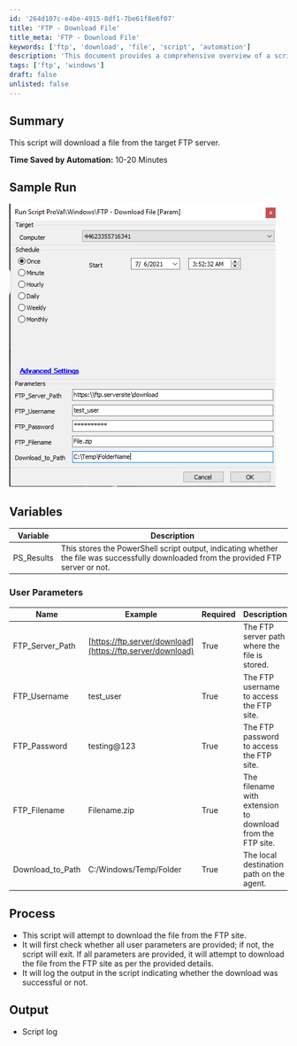 ```yaml
---
id: '264d107c-e4be-4915-8df1-7be61f8e6f07'
title: 'FTP - Download File'
title_meta: 'FTP - Download File'
keywords: ['ftp', 'download', 'file', 'script', 'automation']
description: 'This document provides a comprehensive overview of a script designed to download files from a specified FTP server. It includes details on user parameters, process flow, and output logging to ensure successful execution and error handling.'
tags: ['ftp', 'windows']
draft: false
unlisted: false
---
```


## Summary

This script will download a file from the target FTP server.

**Time Saved by Automation:** 10-20 Minutes

## Sample Run

![Sample Run](../../../static/img/FTP---Download-File/image_1.png)

## Variables

| Variable      | Description                                                                                       |
|---------------|---------------------------------------------------------------------------------------------------|
| PS_Results    | This stores the PowerShell script output, indicating whether the file was successfully downloaded from the provided FTP server or not. |

### User Parameters

| Name               | Example                                 | Required | Description                                                  |
|--------------------|-----------------------------------------|----------|--------------------------------------------------------------|
| FTP_Server_Path    | [https://ftp.server/download](https://ftp.server/download) | True     | The FTP server path where the file is stored.               |
| FTP_Username       | test_user                               | True     | The FTP username to access the FTP site.                    |
| FTP_Password       | testing@123                             | True     | The FTP password to access the FTP site.                    |
| FTP_Filename       | Filename.zip                            | True     | The filename with extension to download from the FTP site.  |
| Download_to_Path   | C:/Windows/Temp/Folder                  | True     | The local destination path on the agent.                     |

## Process

- This script will attempt to download the file from the FTP site.
- It will first check whether all user parameters are provided; if not, the script will exit. If all parameters are provided, it will attempt to download the file from the FTP site as per the provided details.
- It will log the output in the script indicating whether the download was successful or not.

## Output

- Script log



